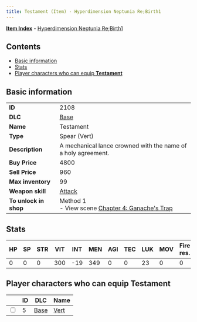 ```yaml
---
title: Testament (Item) - Hyperdimension Neptunia Re;Birth1
---
```


[**Item Index**](/neptunia/rb1/item/index.html) - [Hyperdimension Neptunia Re;Birth1](/neptunia/rb1)

## Contents

- [Basic information](#basic-information)
- [Stats](#stats)
- [Player characters who can equip **Testament**](#player-characters-who-can-equip-testament)
## Basic information

|   |   |
| -- | -- |
| **ID** | 2108 |
| **DLC** | [Base](/neptunia/rb1/dlc/1-base.html) |
| **Name** | Testament |
| **Type** | Spear (Vert) |
| **Description** | A mechanical lance crowned with the name of a holy agreement. |
| **Buy Price** | 4800 |
| **Sell Price** | 960 |
| **Max inventory** | 99 |
| **Weapon skill** | [Attack](/neptunia/rb1/skill/1-801-attack.html) |
| **To unlock in shop** | Method 1<br />- View scene [Chapter 4: Ganache's Trap](/neptunia/rb1/scene/1-417-chapter-4-ganaches-trap.html) |


## Stats

| HP | SP | STR | VIT | INT | MEN | AGI | TEC | LUK | MOV | Fire res. | Ice res. | Wind res. | Lightning res. |
| -- | -- | --- | --- | --- | --- | --- | --- | --- | --- | --------- | -------- | --------- | -------------- |
| 0 | 0 | 0 | 300 | -19 | 349 | 0 | 0 | 23 | 0 | 0 | 0 | 0 | 0 |


## Player characters who can equip **Testament**

|    | ID | DLC | Name |
| -- | -- | --- | ---- |
| <input type="checkbox" id="rb1-player-1-5" class="trackbox" /> | 5 | [Base](/neptunia/rb1/dlc/1-base.html) | [Vert](/neptunia/rb1/player/1-5-vert.html) |

